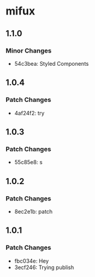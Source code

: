 # mifux

## 1.1.0

### Minor Changes

- 54c3bea: Styled Components

## 1.0.4

### Patch Changes

- 4af24f2: try

## 1.0.3

### Patch Changes

- 55c85e8: s

## 1.0.2

### Patch Changes

- 8ec2e1b: patch

## 1.0.1

### Patch Changes

- fbc034e: Hey
- 3ecf246: Trying publish
